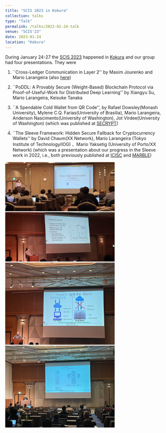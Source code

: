 ```yaml
---
title: "SCIS 2023 in Kokura"
collection: talks
type: "Talk"
permalink: /talks/2023-01-24-talk
venue: "SCIS'23"
date: 2023-01-24
location: "Kokura"
---
```


During January 24-27 the [SCIS 2023](https://www.iwsec.org/scis/2023/) happened in [Kokura](https://pt.wikipedia.org/wiki/Kokura) and our group had four presentations. They were

 1. ``Cross-Ledger Communication in Layer 2'' by Maxim Jourenko and Mario Larangeira (also [here](/publication/2023-02-19-FC2023-Interhead))
 
 2. ``PoDDL: A Provably Secure (Weight-Based) Blockchain Protocol via Proof-of-Useful-Work for Distributed Deep Learning'' by Xiangyu Su, Mario Larangeira, Keisuke Tanaka
 
 3. ``A Spendable Cold Wallet from QR Code'', by Rafael Dowsley(Monash University), Mylene C.Q. Farias(University of Brasilia), Mario Larangeira, Anderson Nascimento(University of Washington), Jot Virdee(University of Washington) (which was published at [SECRYPT](/publication/2022-07-11-SECRYPT))
 
 4. ``The Sleeve Framework: Hidden Secure Fallback for Cryptocurrency Wallets'' by David Chaum(XX Network),  Mario Larangeira (Tokyo Institute of Technology/IOG) 、Mario Yaksetig (University of Porto/XX Network) (which was a presentation about our progress in the Sleeve work in 2022, i.e., both previously published at [ICISC](/publication/2022-12-02-ICISC-WOTSwana) and  [MARBLE](/publication/2022-07-12-MARBLE-Sleeve))
 
 
  <img  src="/images/talks/2023-01-24/max-scis-2023.jpg" width="350">
 
 <img  src="/images/talks/2023-01-24/su-scis-2023.jpg" width="350">

 <img  src="/images/talks/2023-01-24/mario-scis-2023-2.jpg" width="350">
 
 <img  src="/images/talks/2023-01-24/mario-scis-2023.jpg" width="350">
 
 
 

 
 
 
 

 
 


